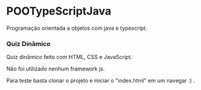 # POOTypeScriptJava
Programação orientada a objetos com java e typescript.

<h3>Quiz Dinâmico</h3>
<p>Quiz dinâmico feito com HTML, CSS e JavaScript. </p>
<p>Não foi utilizado nenhum framework js.</p>
<p>Para teste basta clonar o projeto e iniciar o "index.html" em um navegar :) .</p>



